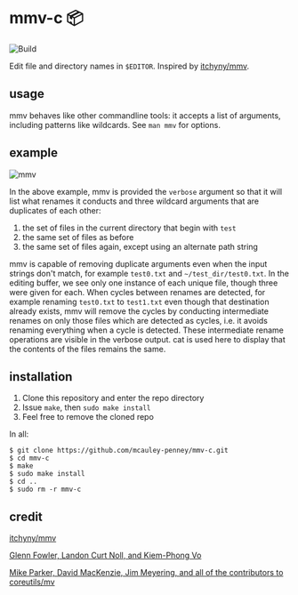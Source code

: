 # mmv-c 📦

![Build](https://github.com/mcauley-penney/mmv-c/actions/workflows/build.yml/badge.svg)

Edit file and directory names in `$EDITOR`. Inspired by [itchyny/mmv](https://github.com/itchyny/mmv).

## usage

mmv behaves like other commandline tools: it accepts a list of arguments, including patterns like wildcards. See `man mmv` for options.

## example

![mmv](https://github.com/mcauley-penney/mmv-c/assets/59481467/ecf97305-7847-4878-9ee7-5a86a287634e)

In the above example, mmv is provided the `verbose` argument so that it will list what renames it conducts and three wildcard arguments that are duplicates of each other: 
1. the set of files in the current directory that begin with `test`
2. the same set of files as before
3. the same set of files again, except using an alternate path string

mmv is capable of removing duplicate arguments even when the input strings don't match, for example `test0.txt` and `~/test_dir/test0.txt`. In the editing buffer, we see only one instance of each unique file, though three were given for each. When cycles between renames are detected, for example renaming `test0.txt` to `test1.txt` even though that destination already exists, mmv will remove the cycles by conducting intermediate renames on only those files which are detected as cycles, i.e. it avoids renaming everything when a cycle is detected. These intermediate rename operations are visible in the verbose output. cat is used here to display that the contents of the files remains the same.

## installation

1. Clone this repository and enter the repo directory
2. Issue `make`, then `sudo make install`
3. Feel free to remove the cloned repo

In all:

```
$ git clone https://github.com/mcauley-penney/mmv-c.git
$ cd mmv-c
$ make
$ sudo make install
$ cd ..
$ sudo rm -r mmv-c
```

## credit

[itchyny/mmv](https://github.com/itchyny/mmv)

[Glenn Fowler, Landon Curt Noll, and Kiem-Phong Vo](https://en.wikipedia.org/wiki/Fowler%E2%80%93Noll%E2%80%93Vo_hash_function)

[Mike Parker, David MacKenzie, Jim Meyering, and all of the contributors to coreutils/mv](https://github.com/coreutils/coreutils/blob/master/src/mv.c)
